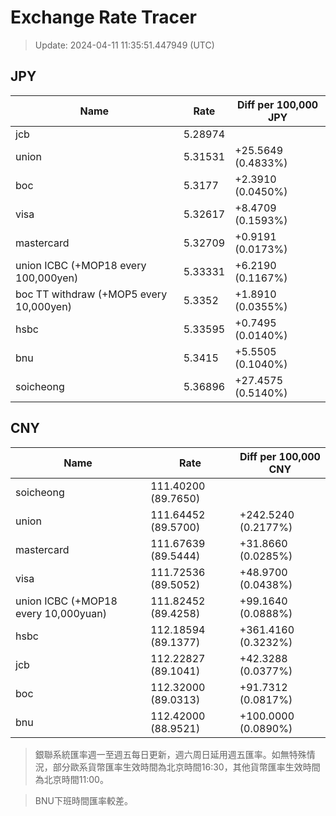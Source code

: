 # Exchange Rate Tracer

> Update: 2024-04-11 11:35:51.447949 (UTC)

## JPY

| Name                                    |    Rate | Diff per 100,000 JPY   |
|-----------------------------------------|---------|------------------------|
| jcb                                     | 5.28974 |                        |
| union                                   | 5.31531 | +25.5649 (0.4833%)     |
| boc                                     | 5.3177  | +2.3910 (0.0450%)      |
| visa                                    | 5.32617 | +8.4709 (0.1593%)      |
| mastercard                              | 5.32709 | +0.9191 (0.0173%)      |
| union ICBC (+MOP18 every 100,000yen)    | 5.33331 | +6.2190 (0.1167%)      |
| boc TT withdraw (+MOP5 every 10,000yen) | 5.3352  | +1.8910 (0.0355%)      |
| hsbc                                    | 5.33595 | +0.7495 (0.0140%)      |
| bnu                                     | 5.3415  | +5.5505 (0.1040%)      |
| soicheong                               | 5.36896 | +27.4575 (0.5140%)     |

## CNY

| Name                                 | Rate                | Diff per 100,000 CNY   |
|--------------------------------------|---------------------|------------------------|
| soicheong                            | 111.40200	(89.7650) |                        |
| union                                | 111.64452	(89.5700) | +242.5240 (0.2177%)    |
| mastercard                           | 111.67639	(89.5444) | +31.8660 (0.0285%)     |
| visa                                 | 111.72536	(89.5052) | +48.9700 (0.0438%)     |
| union ICBC (+MOP18 every 10,000yuan) | 111.82452	(89.4258) | +99.1640 (0.0888%)     |
| hsbc                                 | 112.18594	(89.1377) | +361.4160 (0.3232%)    |
| jcb                                  | 112.22827	(89.1041) | +42.3288 (0.0377%)     |
| boc                                  | 112.32000	(89.0313) | +91.7312 (0.0817%)     |
| bnu                                  | 112.42000	(88.9521) | +100.0000 (0.0890%)    |


> 銀聯系統匯率週一至週五每日更新，週六周日延用週五匯率。如無特殊情況，部分歐系貨幣匯率生效時間為北京時間16:30，其他貨幣匯率生效時間為北京時間11:00。

> BNU下班時間匯率較差。

